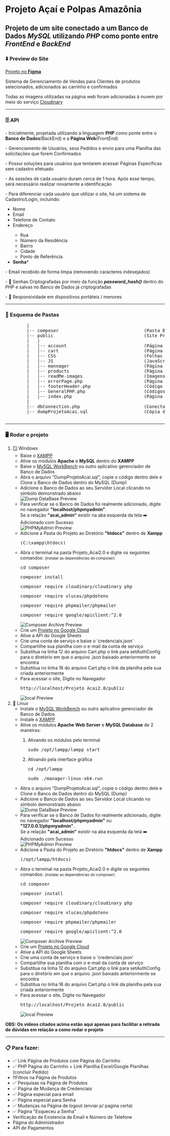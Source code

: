 # Projeto Açaí e Polpas Amazônia
<h2>Projeto de um site conectado a um Banco de Dados <em>MySQL</em> utilizando <em>PHP</em> como ponte entre <em>FrontEnd</em> e <em>BackEnd</em></h2>
<h3>⬇️ Preview do Site</h3>

<a href="https://www.figma.com/design/KG2g0vrnxkWhpYED4uM7DG/Projeto-A%C3%A7a%C3%AD?node-id=0-1&p=f&t=wKqWymchvS68Lj0V-0">
    Projeto no <strong>Figma</strong>
</a>

<p>Sistema de Gerenciamento de Vendas para Clientes de produtos selecionados, adicionados ao carrinho e confirmados</p>
<p>
    Todas as imagens utilizadas na página web foram adicionadas à nuvem por meio do serviço 
    <a href="https://cloudinary.com/">Cloudinary</a>
</p>

<hr>

<h3>🗄️ API</h3>
<p>
    - Inicialmente, projetada utilizando a linguagem <strong>PHP</strong> como ponte entre o <strong>Banco de Dados</strong>(BackEnd) e a <strong>Página Web</strong>(FrontEnd)
</p>
<p>- Gerenciamento de Usuários, seus Pedidos e envio para uma Planilha das solicitações que forem Confirmados</p>
<p>- Possui soluções para usuários que tentarem acessar Páginas Específicas sem cadastro efetuado</p>
<p>- As sessões de cada usuário duram cerca de 1 hora. Após esse tempo, será necessário realizar novamente a identificação</p>
<p>- Para diferenciar cada usuário que utilizar o site, há um sistema de Cadastro/Login, incluindo: </p>
<ul>
    <li>Nome</li>
    <li>Email</li>
    <li>Telefone de Contato</li>
    <li>Endereço</li>
    <ul>
        <li>Rua</li>
        <li>Número da Residência</li>
        <li>Bairro</li>
        <li>Cidade</li>
        <li>Ponto de Referência</li>
    </ul>
    <li><strong>Senha</strong>*</li>
</ul>
<p>- Email recebido de forma limpa (removendo caracteres indesejados)</p>
<p>
    - 🔐 Senhas Criptografadas por meio da função <strong><em>password_hash()</em></strong> dentro do PHP e salvas no Banco de Dados já criptografadas
</p>

<p>- 📱  Responsividade em dispositivos portáteis / menores</p>

<hr>

<h3>📂 Esquema de Pastas</h3>
    <pre>
        |
        |-- composer                                (Pasta Bibliotecas Utilizadas)
        |-- public                                  (Site Propriamente Dito)
        |   |
        |   |-- account                             (Página do Usuário)
        |   |-- cart                                (Página do Carrinho)
        |   |-- CSS                                 (Folhas de Estilo utilizadas nas páginas)
        |   |-- JS                                  (JavaScript utilizado nas páginas)
        |   |-- mannager                            (Página de Gerenciamento p/ Administradores)
        |   |-- products                            (Página de Produtos)
        |   |-- readMe-images                       (Imagens Utilizadas no README.md)
        |   |-- errorPage.php                       (Página de Erro Geral)
        |   |-- footerHeader.php                    (Código PHP para imprimir o cabeçalho e rodapé de cada página)
        |   |-- GeneralPHP.php                      (Códigos PHP utilizados em mais de uma página)
        |   |-- index.php                           (Página Inicial)
        |
        |-- dbConnection.php                        (Conectar o Banco de Dados com o FrontEnd)
        |-- dumpProjetoAcai.sql                     (Cópia do Banco de Dados utilizado)   
    </pre>
<hr>

<h3>🖥️ Rodar o projeto</h3>
<ol>
    <li>
        🪟 Windows
        <ul>
            <li>Baixe o <a href="https://www.youtube.com/watch?v=0Y9OZ0vc1SU&t=213s">XAMPP</a></li>
            <li>Ative os módulos <strong>Apache</strong> e <strong>MySQL</strong> dentro do <strong>XAMPP</strong></li>
            <li>
                Baixe o <a href="https://www.youtube.com/watch?v=a5ul8o76Hqw&t=13s">MySQL WorkBench</a> ou outro aplicativo gerenciador de Banco de Dados
            </li>
            <li>Abra o arquivo "DumpProjetoAcai.sql", copie o código dentro dele e Clone o Banco de Dados dentro do MySQL (Dump)</li>
            <li>
                Adicione o Banco de Dados ao seu Servidor Local clicando no símbolo demonstrado abaixo <br> 
                <img src="public/readMe-images/dump.png" alt="Dump DataBase Preview"></img>
            </li>
            <li>
                Para verificar se o Banco de Dados foi realmente adicionado, digite no navegador <strong>"localhost/phpmyadmin"</strong>. <br>
                Se a relação <strong>"acai_admin"</strong> existir na aba esquerda da tela ➡️ Adicionado com Sucesso <br>
                <img src="public/readMe-images/phpmyadmin.png" alt="PHPMyAdmin Preview"></img>
            </li>
            <li>Adicione a Pasta do Projeto ao Diretório <strong>"htdocs"</strong> dentro de <strong>Xampp</strong> <pre>(C:\xampp\htdocs)</pre></li>
            <li>
                Abra o terminal na pasta Projeto_Acai2.0 e digite os seguintes comandos: <small>(instalar as dependências do composer)</small>
                <pre>cd composer</pre>
                <pre>composer install</pre>
                <pre>composer require cloudinary/cloudinary_php</pre>   <pre>composer require vlucas/phpdotenv</pre>
                <pre>composer require phpmailer/phpmailer</pre>         <pre>composer require google/apiclient:^2.0</pre>
                <img src="public/readMe-images/composer.png" alt="Composer Archive Preview"></img>
            </li>
            <li>Crie um <a href="https://www.youtube.com/watch?v=k_PB4ORz2r0">Projeto no Google Cloud</a></li>
            <li>Ative a API do Google Sheets</li>
            <li>Crie uma conta de serviço e baixe o 'credenciais.json'</li>
            <li>Compartilhe sua planilha com o e-mail da conta de serviço</li>
            <li>
                Substitua na linha 12 do arquivo Cart.php o link para setAuthConfig para o diretório em que o arquivo .json baixado anteriormente se encontra
            </li>
            <li>Substitua no linha 16 do arquivo Cart.php o link da planilha pela sua criada anteriormente</li>
            <li>
                Para acessar o site, Digite no Navegador <pre>http://localhost/Projeto_Acai2.0/public</pre>
                <img src="public/readMe-images/local.png" alt="local Preview"></img>
            </li>
        </ul>
    </li>
    <li>
        🐧 Linux
        <ul>
            <li>Instale o <a href="https://youtu.be/Uuw4KPiVATc?si=8L49cPxz9CTX09NE&t=211">MySQL WorkBench</a> ou outro aplicativo gerenciador de Banco de Dados</li>
            <li>Instale o <a href="https://www.youtube.com/watch?v=XoKUkdmfTZQ">XAMPP</a></li>
            <li>Ative os módulos <strong>Apache Web Server</strong> e <strong>MySQL Database</strong> de 2 maneiras: </li>
                <ol>
                    <li>Ativando os módulos pelo terminal <br> <pre>sudo /opt/lampp/lampp start</pre></li>
                    <li>Ativando pela interface gráfica <br> <pre>cd /opt/lampp</pre> <pre>sudo ./manager-linux-x64.run</pre></li>
                </ol>
            <li>Abra o arquivo "DumpProjetoAcai.sql", copie o código dentro dele e Clone o Banco de Dados dentro do MySQL (Dump)</li>
            <li>
                Adicione o Banco de Dados ao seu Servidor Local clicando no símbolo demonstrado abaixo <br> 
                <img src="public/readMe-images/dump.png" alt="Dump DataBase Preview"></img>
            </li>
            <li>
                Para verificar se o Banco de Dados foi realmente adicionado, digite no navegador <strong>"localhost/phpmyadmin"</strong> ou <strong>"127.0.0.1/phpmyadmin"</strong>. <br>
                Se a relação <strong>"acai_admin"</strong> existir na aba esquerda da tela ➡️ Adicionado com Sucesso <br>
                <img src="public/readMe-images/phpmyadmin.png" alt="PHPMyAdmin Preview"></img>
            </li>
            <li>Adicione a Pasta do Projeto ao Diretório <strong>"htdocs"</strong> dentro de <strong>Xampp</strong> <pre>(/opt/lampp/htdocs)</pre></li>
            <li>
                Abra o terminal na pasta Projeto_Acai2.0 e digite os seguintes comandos: <small>(instalar as dependências do composer)</small>
                <pre>cd composer</pre>
                <pre>composer install</pre>
                <pre>composer require cloudinary/cloudinary_php</pre>   <pre>composer require vlucas/phpdotenv</pre>
                <pre>composer require phpmailer/phpmailer</pre>         <pre>composer require google/apiclient:^2.0</pre>
                <img src="public/readMe-images/composer.png" alt="Composer Archive Preview"></img>
            </li>
            <li>Crie um <a href="https://www.youtube.com/watch?v=k_PB4ORz2r0">Projeto no Google Cloud</a></li>
            <li>Ative a API do Google Sheets</li>
            <li>Crie uma conta de serviço e baixe o 'credenciais.json'</li>
            <li>Compartilhe sua planilha com o e-mail da conta de serviço</li>
            <li>
                Substitua na linha 12 do arquivo Cart.php o link para setAuthConfig para o diretório em que o arquivo .json baixado anteriormente se encontra
            </li>
            <li>Substitua no linha 16 do arquivo Cart.php o link da planilha pela sua criada anteriormente</li>
            <li>
                Para acessar o site, Digite no Navegador <pre>http://localhost/Projeto_Acai2.0/public</pre>
                <img src="public/readMe-images/local.png" alt="local Preview"></img>
            </li>
        </ul>
    </li>

</ol>

<strong>
    <p>OBS: Os videos citados acima estão aqui apenas para facilitar a retirada de dúvidas em relação a como rodar o projeto</p>
</strong>
<hr>


<h3>📋 Para fazer: </h3>
<ul>
    <li>✅ Link Página de Produtos com Página do Carrinho </li>
    <li>✅ PHP Página do Carrinho + Link Planilha Excel/Google Planilhas (concluir Pedido)</li>
    <li>‼️Filtros na Página de Produtos</li>
    <li>✅ Pesquisas na Página de Produtos</li>
    <li>✅ Página de Mudança de Credenciais</li>
    <li>✅ Página especial para email</li>
    <li>✅ Página especial para Senha</li>
    <li>✅ Mudanças na Página de logout (enviar p/ pagina certa)</li>
    <li>✅ Página "Esqueceu a Senha"</li>
    <li>Verificação de Existencia de Email e Número de Telefone</li>
    <li>Página do Administrador</li>
    <li>API de Pagamentos</li>
</ul>
